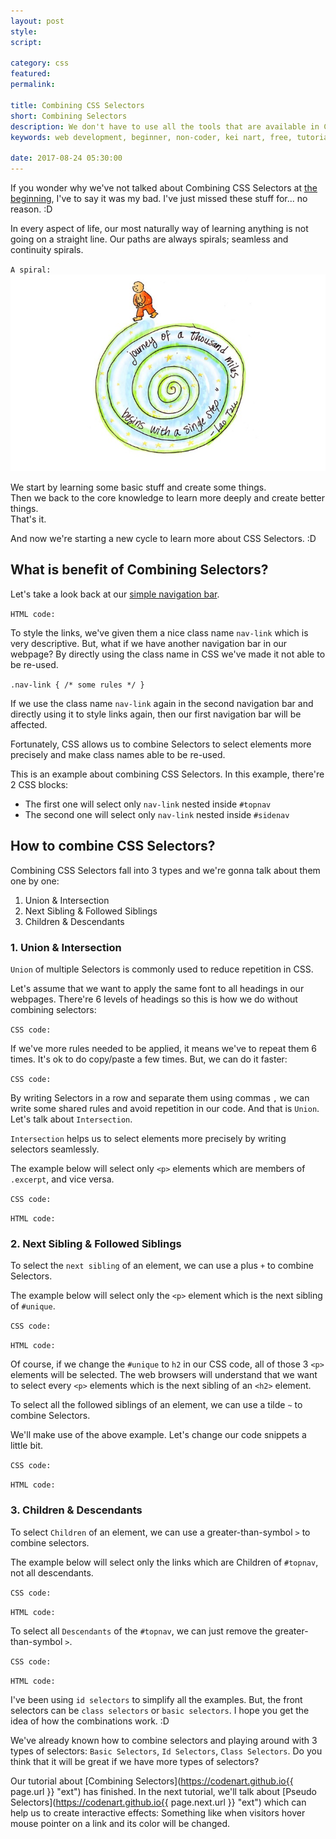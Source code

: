 ```yaml
---
layout: post
style:
script:

category: css
featured:
permalink:

title: Combining CSS Selectors
short: Combining Selectors
description: We don't have to use all the tools that are available in CSS to create a nice website. <br>But, if we have more tools, it means we have more choices. <br>Let's talk more about CSS Selectors.
keywords: web development, beginner, non-coder, kei nart, free, tutorial, coding, programming, code nart, html, css, combine selectors

date: 2017-08-24 05:30:00
---
```


If you wonder why we've not talked about Combining CSS Selectors at
[the beginning](https://codenart.github.io/css/2017/08/24/css-2-selectors-priorities.html "ext"),
I've to say it was my bad. I've just missed these stuff for... no reason. :D  

In every aspect of life, our most naturally way of learning anything is not
going on a straight line. Our paths are always spirals; seamless and
continuity spirals.

`A spiral:`
![spiral](/images/css/7/spiral.jpg)

We start by learning some basic stuff and create some things.  
Then we back to the core knowledge to learn more deeply and create better things.  
That's it.

And now we're starting a new cycle to learn more about CSS Selectors. :D

## What is benefit of Combining Selectors?

Let's take a look back at our
[simple navigation bar](https://codenart.github.io/sample/2017/09/03/sample-1-simple-navbar.html#prepare-html-code "ext").

`HTML code:`
<script src="https://gist.github.com/codenart/4d742c66fae65b1b0ac0234b2b7ec023.js">
</script>

To style the links, we've given them a nice class name `nav-link` which is very
descriptive. But, what if we have another navigation bar in our webpage? By
directly using the class name in CSS we've made it not able to be re-used.

`.nav-link { /* some rules */ }`

If we use the class name `nav-link` again in the second navigation bar and
directly using it to style links again, then our first navigation bar will be
affected.

Fortunately, CSS allows us to combine Selectors to select elements more
precisely and make class names able to be re-used.

This is an example about combining CSS Selectors. In this example, there're 2
CSS blocks:

- The first one will select only `nav-link` nested inside `#topnav`
- The second one will select only `nav-link` nested inside `#sidenav`

<script src="https://gist.github.com/codenart/16916b9abe854737abea076a823d38f6.js">
</script>

## How to combine CSS Selectors?

Combining CSS Selectors fall into 3 types and we're gonna talk about them one by one:

1. Union & Intersection
2. Next Sibling & Followed Siblings
3. Children & Descendants

### 1. Union & Intersection

`Union` of multiple Selectors is commonly used to reduce repetition in CSS.

Let's assume that we want to apply the same font to all headings in our webpages.
There're 6 levels of headings so this is how we do without combining selectors:

`CSS code:`
<script src="https://gist.github.com/codenart/f62af0f6a4bf4cdb4855e5b269fae2ac.js">
</script>

If we've more rules needed to be applied, it means we've to repeat them 6 times.
It's ok to do copy/paste a few times. But, we can do it faster:

`CSS code:`
<script src="https://gist.github.com/codenart/4255563daa1cde9ce6d3933d8d0d582f.js">
</script>

By writing Selectors in a row and separate them using commas `,` we can write some
shared rules and avoid repetition in our code. And that is `Union`. Let's talk
about `Intersection`.

`Intersection` helps us to select elements more precisely by writing selectors
seamlessly.

The example below will select only `<p>` elements which are members of `.excerpt`,
and vice versa.

`CSS code:`
<script src="https://gist.github.com/codenart/2a678b174854a7d17bf7f8c107f00378.js">
</script>

`HTML code:`
<script src="https://gist.github.com/codenart/3969495ce5c21164a33a82ce75bd130e.js">
</script>

### 2. Next Sibling & Followed Siblings

To select the `next sibling` of an element, we can use a plus `+` to combine Selectors.

The example below will select only the `<p>` element which is the next sibling
of `#unique`.

`CSS code:`
<script src="https://gist.github.com/codenart/b5e1dc262384199539af6f68f084337b.js">
</script>

`HTML code:`
<script src="https://gist.github.com/codenart/86a8c1f96fe5ffe6f489d89c7ce4cec7.js">
</script>

Of course, if we change the `#unique` to `h2` in our CSS code, all of those 3
`<p>` elements will be selected. The web browsers will understand that we want
to select every `<p>` elements which is the next sibling of an `<h2>` element.

To select all the followed siblings of an element, we can use a tilde `~` to
combine Selectors.

We'll make use of the above example. Let's change our code snippets a little bit.

`CSS code:`
<script src="https://gist.github.com/codenart/8112576504443e7d247b3ea4d20e8614.js">
</script>

`HTML code:`
<script src="https://gist.github.com/codenart/48fc86940f123e429499ad629d283c2c.js">
</script>

### 3. Children & Descendants

To select `Children` of an element, we can use a greater-than-symbol `>` to
combine selectors.

The example below will select only the links which are Children of `#topnav`,
not all descendants.

`CSS code:`
<script src="https://gist.github.com/codenart/198548a99e29f9f299598f8e9e245205.js">
</script>

`HTML code:`
<script src="https://gist.github.com/codenart/6662d2ad9ed814a586d667541161a282.js">
</script>

To select all `Descendants` of the `#topnav`, we can just remove the
greater-than-symbol `>`.

`CSS code:`
<script src="https://gist.github.com/codenart/ceed3366cb3931556ce5f81dfb14b17c.js">
</script>

`HTML code:`
<script src="https://gist.github.com/codenart/41ed191731484930e63d9a340aa8d8d3.js">
</script>

I've been using `id selectors` to simplify all the examples. But, the front
selectors can be `class selectors` or `basic selectors`. I hope you get the
idea of how the combinations work. :D

We've already known how to combine selectors and playing around with 3 types of
selectors: `Basic Selectors`, `Id Selectors`, `Class Selectors`. Do you think
that it will be great if we have more types of selectors?

Our tutorial about
[Combining Selectors](https://codenart.github.io{{ page.url }} "ext") has finished.
In the next tutorial, we'll talk about
[Pseudo Selectors](https://codenart.github.io{{ page.next.url }} "ext") which
can help us to create interactive effects: Something like when visitors hover
mouse pointer on a link and its color will be changed.
